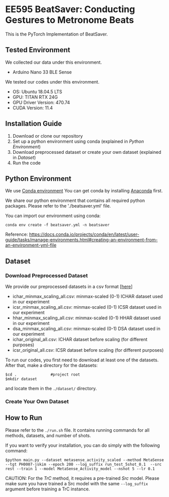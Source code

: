 # EE595 BeatSaver: Conducting Gestures to Metronome Beats
This is the PyTorch Implementation of BeatSaver. 

## Tested Environment
We collected our data under this environment. 
- Arduino Nano 33 BLE Sense

We tested our codes under this environment.
- OS: Ubuntu 18.04.5 LTS
- GPU: TITAN RTX 24G
- GPU Driver Version: 470.74
- CUDA Version: 11.4

## Installation Guide
1. Download or clone our repository
2. Set up a python environment using conda (explained in *Python Environment*)
3. Download preprocessed dataset or create your own dataset (explained in *Dataset*)
4. Run the code

## Python Environment
We use [Conda environment](https://docs.conda.io/)
You can get conda by installing [Anaconda](https://www.anaconda.com/) first.

We share our python environment that contains all required python packages. Please refer to the './beatsaver.yml' file.

You can import our environment using conda:

    conda env create -f beatsaver.yml -n beatsaver
   
Reference: https://docs.conda.io/projects/conda/en/latest/user-guide/tasks/manage-environments.html#creating-an-environment-from-an-environment-yml-file

## Dataset

### Download Preprocessed Dataset
We provide our preprocessed datasets in a csv format [[here](https://drive.google.com/drive/folders/1Fu6KItvxJ2z-gB8PKpuzB7N6gX8Wo0NB?usp=sharing)]
* ichar_minmax_scaling_all.csv: minmax-scaled (0-1) ICHAR dataset used in our experiment  
* icsr_minmax_scaling_all.csv: minmax-scaled (0-1) ICSR dataset used in our experiment
* hhar_minmax_scaling_all.csv: minmax-scaled (0-1) HHAR dataset used in our experiment
* dsa_minmax_scaling_all.csv: minmax-scaled (0-1) DSA dataset used in our experiment
* ichar_original_all.csv: ICHAR dataset before scaling (for different purposes)
* icsr_original_all.csv: ICSR dataset before scaling (for different purposes)

To run our codes, you first need to download at least one of the datasets. After that, make a directory for the datasets:

    $cd .               #project root
    $mkdir dataset
and locate them in the `./dataset/` directory.

### Create Your Own Dataset

## How to Run
Please refer to the `./run.sh` file. It contains running commands for all methods, datasets, and number of shots.

If you want to verify your installation, you can do simply with the following command:
    
    $python main.py --dataset metasense_activity_scaled --method MetaSense --tgt PH0007-jskim --epoch 200 --log_suffix run_test_5shot_0.1  --src rest --train 1 --model MetaSense_Activity_model --nshot 5 --lr 0.1 

CAUTION: For the *TrC* method, it requires a pre-trained *Src* model. Please make sure you have trained a Src model with the same `--log_suffix` argument before training a TrC instance. 
